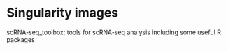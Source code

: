 # Singularity images
scRNA-seq_toolbox: tools for scRNA-seq analysis including some useful R packages 
